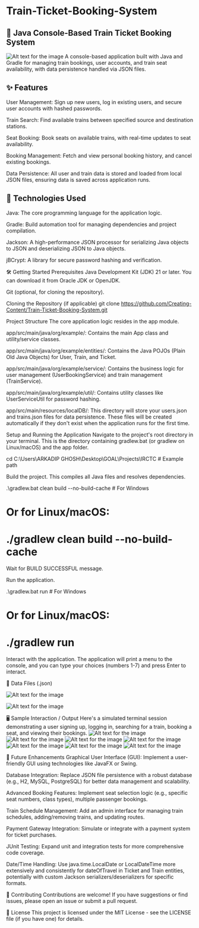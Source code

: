 # Train-Ticket-Booking-System

## 🚂 Java Console-Based Train Ticket Booking System
![Alt text for the image](output_images/output1.png)
A console-based application built with Java and Gradle for managing train bookings, user accounts, and train seat availability, with data persistence handled via JSON files.

## ✨ Features
User Management: Sign up new users, log in existing users, and secure user accounts with hashed passwords.

Train Search: Find available trains between specified source and destination stations.

Seat Booking: Book seats on available trains, with real-time updates to seat availability.

Booking Management: Fetch and view personal booking history, and cancel existing bookings.

Data Persistence: All user and train data is stored and loaded from local JSON files, ensuring data is saved across application runs.

## 🚀 Technologies Used
Java: The core programming language for the application logic.

Gradle: Build automation tool for managing dependencies and project compilation.

Jackson: A high-performance JSON processor for serializing Java objects to JSON and deserializing JSON to Java objects.

jBCrypt: A library for secure password hashing and verification.

🛠️ Getting Started
Prerequisites
Java Development Kit (JDK) 21 or later. You can download it from Oracle JDK or OpenJDK.

Git (optional, for cloning the repository).

Cloning the Repository (if applicable)
git clone https://github.com/Creating-Content/Train-Ticket-Booking-System.git

Project Structure
The core application logic resides in the app module.

app/src/main/java/org/example/: Contains the main App class and utility/service classes.

app/src/main/java/org/example/entities/: Contains the Java POJOs (Plain Old Java Objects) for User, Train, and Ticket.

app/src/main/java/org/example/service/: Contains the business logic for user management (UserBookingService) and train management (TrainService).

app/src/main/java/org/example/util/: Contains utility classes like UserServiceUtil for password hashing.

app/src/main/resources/localDB/: This directory will store your users.json and trains.json files for data persistence. These files will be created automatically if they don't exist when the application runs for the first time.

Setup and Running the Application
Navigate to the project's root directory in your terminal. This is the directory containing gradlew.bat (or gradlew on Linux/macOS) and the app folder.

cd C:\Users\ARKADIP GHOSH\Desktop\GOAL\Projects\IRCTC # Example path

Build the project. This compiles all Java files and resolves dependencies.

.\gradlew.bat clean build --no-build-cache # For Windows
# Or for Linux/macOS:
# ./gradlew clean build --no-build-cache

Wait for BUILD SUCCESSFUL message.

Run the application.

.\gradlew.bat run # For Windows
# Or for Linux/macOS:
# ./gradlew run

Interact with the application.
The application will print a menu to the console, and you can type your choices (numbers 1-7) and press Enter to interact.

💾 Data Files (.json)

![Alt text for the image](output_images/train_data1.png)

![Alt text for the image](output_images/train_data2.png)

🖥️ Sample Interaction / Output
Here's a simulated terminal session demonstrating a user signing up, logging in, searching for a train, booking a seat, and viewing their bookings.
![Alt text for the image](output_images/output2.png)
![Alt text for the image](output_images/output3.png)
![Alt text for the image](output_images/output4.png)
![Alt text for the image](output_images/output5.png)
![Alt text for the image](output_images/output6.png)
![Alt text for the image](output_images/output7.png)
![Alt text for the image](output_images/output8.png)

📝 Future Enhancements
Graphical User Interface (GUI): Implement a user-friendly GUI using technologies like JavaFX or Swing.

Database Integration: Replace JSON file persistence with a robust database (e.g., H2, MySQL, PostgreSQL) for better data management and scalability.

Advanced Booking Features: Implement seat selection logic (e.g., specific seat numbers, class types), multiple passenger bookings.

Train Schedule Management: Add an admin interface for managing train schedules, adding/removing trains, and updating routes.

Payment Gateway Integration: Simulate or integrate with a payment system for ticket purchases.

JUnit Testing: Expand unit and integration tests for more comprehensive code coverage.

Date/Time Handling: Use java.time.LocalDate or LocalDateTime more extensively and consistently for dateOfTravel in Ticket and Train entities, potentially with custom Jackson serializers/deserializers for specific formats.

🤝 Contributing
Contributions are welcome! If you have suggestions or find issues, please open an issue or submit a pull request.

📄 License
This project is licensed under the MIT License - see the LICENSE file (if you have one) for details.
